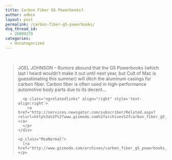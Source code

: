 ```yaml
---
title: Carbon Fiber G5 Powerbooks?
author: admin
layout: post
permalink: /carbon-fiber-g5-powerbooks/
dsq_thread_id:
  - 26009279
categories:
  - Uncategorized
---
```

<div class="Section1">
  <p>
    &nbsp;
  </p>
  
  <blockquote style='margin-top:5.0pt;margin-bottom:5.0pt'>
    <div>
      <p class="MsoNormal">
        JOEL JOHNSON &#8211; Rumors abound that the G5 Powerbooks (which last I heard wouldn&#8217;t make it out until next year, but Cult of Mac is guesstimating this summer) will ditch the aluminum casings for carbon fiber. Carbon fiber is often used in high-performance automotive body parts due to its decent&#8230;
      </p>
      
      <p class="ngrelatedlinks" align="right" style='text-align:right'>
        <a href="http://services.newsgator.com/subscriber/Related.aspx?relurl=http%3a%2f%2fwww.gizmodo.com%2farchives%2fcarbon_fiber_g5_powerbooks_015008.php">Related&#8230;</a>
      </p>
    </div>
    
    <p class="MsoNormal">
      [<a href="http://www.gizmodo.com/archives/carbon_fiber_g5_powerbooks_015008.php">Gizmodo</a>]
    </p>
  </blockquote>
</div>